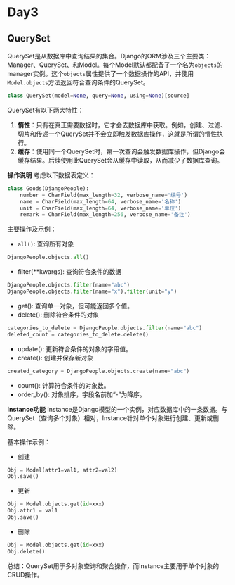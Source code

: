# Day3

## QuerySet
QuerySet是从数据库中查询结果的集合。Django的ORM涉及三个主要类：Manager、QuerySet、和Model。每个Model默认都配备了一个名为`objects`的manager实例。这个`objects`属性提供了一个数据操作的API，并使用`Model.objects`方法返回符合查询条件的QuerySet。

```python
class QuerySet(model=None, query=None, using=None)[source]
```
QuerySet有以下两大特性：

1. **惰性**：只有在真正需要数据时，它才会去数据库中获取。例如，创建、过滤、切片和传递一个QuerySet并不会立即触发数据库操作，这就是所谓的惰性执行。
2. **缓存**：使用同一个QuerySet时，第一次查询会触发数据库操作，但Django会缓存结果。后续使用此QuerySet会从缓存中读取，从而减少了数据库查询。

**操作说明**
考虑以下数据表定义：

```python
class Goods(DjangoPeople):
    number = CharField(max_length=32, verbose_name='编号')
    name = CharField(max_length=64, verbose_name='名称')
    unit = CharField(max_length=64, verbose_name='单位')
    remark = CharField(max_length=256, verbose_name='备注')
```

主要操作及示例：

- `all()`: 查询所有对象

```python
DjangoPeople.objects.all()
```
- filter(**kwargs): 查询符合条件的数据
```python
DjangoPeople.objects.filter(name="abc")
DjangoPeople.objects.filter(name="x").filter(unit="y")
```
- get(): 查询单一对象，但可能返回多个值。
- delete(): 删除符合条件的对象
```python
categories_to_delete = DjangoPeople.objects.filter(name="abc")
deleted_count = categories_to_delete.delete()
```
- update(): 更新符合条件的对象的字段值。
- create(): 创建并保存新对象
```python
created_category = DjangoPeople.objects.create(name="abc")
```
- count(): 计算符合条件的对象数。
- order_by(): 对象排序，字段名前加“-”为降序。

**Instance功能**
Instance是Django模型的一个实例，对应数据库中的一条数据。与QuerySet（查询多个对象）相对，Instance针对单个对象进行创建、更新或删除。

基本操作示例：

- 创建
```python
Obj = Model(attr1=val1, attr2=val2)
Obj.save()
```
- 更新
```python
Obj = Model.objects.get(id=xxx)
Obj.attr1 = val1
Obj.save()
```
- 删除
```python
Obj = Model.objects.get(id=xxx)
Obj.delete()
```
总结：QuerySet用于多对象查询和聚合操作，而Instance主要用于单个对象的CRUD操作。